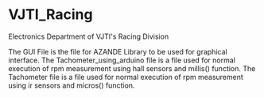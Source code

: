 # VJTI_Racing
Electronics Department of VJTI's Racing Division

The GUI File is the file for AZANDE Library to be used for graphical interface.
The Tachometer_using_arduino file is a file used for normal execution of rpm measurement using hall sensors and millis() function.
The Tachometer file is a file used for normal execution of rpm measurement using ir sensors and micros() function.

